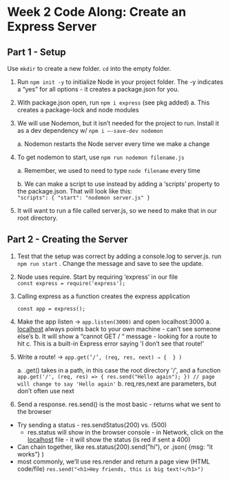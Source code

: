 # Week 2 Code Along: Create an Express Server

## Part 1 - Setup
Use `mkdir` to create a new folder. `cd` into the empty folder.

1. Run `npm init -y` to initialize Node in your project folder. The -y indicates a “yes” for all options - it creates a package.json for you.
2. With package.json open, run `npm i express` (see pkg added)
    a. This creates a package-lock and node modules
3. We will use Nodemon, but it isn’t needed for the project to run. Install it as a dev dependency w/ `npm i —-save-dev nodemon`
    
    a. Nodemon restarts the Node server every time we make a change
4. To get nodemon to start, use `npm run nodemon filename.js`
    
    a. Remember, we used to need to type `node filename` every time
    
    b. We can make a script to use instead by adding a ‘scripts’ property to the package.json. That will look like this:    
        ```
        "scripts": {
        	"start": "nodemon server.js"
        } ```
5. It will want to run a file called server.js, so we need to make that in our root directory.

## Part 2 - Creating the Server
1. Test that the setup was correct by adding a console.log to server.js. run `npm run start` . Change the message and save to see the update.
2. Node uses require. Start by requiring ‘express’ in our file  
    `const express = require('express');`
3. Calling express as a function creates the express application
    
    ```const app = express(); ```
    
4. Make the app listen → `app.listen(3000)` and open localhost:3000
    a. [localhost](http://localhost) always points back to your own machine - can’t see someone else’s
    b. It will show a “cannot GET / “ message - looking for a route to hit
    c. This is a built-in Express error saying 'I don’t see that route!'
5. Write a route! → `app.get(’/’, (req, res, next) ⇒ {  } )`
   
   a. .get() takes in a path, in this case the root directory '/', and a function   
        ``` app.get('/', (req, res) => {
            res.send("Hello again");
        }) // page will change to say 'Hello again'
        ```
    b. req,res,next are parameters, but don’t often use next
    
6. Send a response. res.send() is the most basic - returns what we sent to the browser
  - Try sending a status - res.sendStatus(200) vs. (500)
     - res.status will show in the browser console - in Network, click on the [localhost](http://localhost) file - it will show the status (is red if sent a 400)
  - Can chain together, like res.status(200).send(”hi”), or .json( {msg: “it works”} )
  - most commonly, we’ll use res.render and return a page view (HTML code/file)
 ```res.send("<h1>Hey friends, this is big text!</h1>")```
